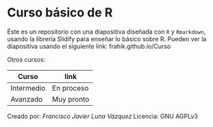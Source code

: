 # Curso básico de R

Éste es un repositorio con una diapositiva diseñada con `R` y  `Rmarkdown`, usando la librería Slidify para enseñar lo básico sobre R. 
Pueden ver la diapositiva usando el siguiente link: frahik.github.io/Curso

Otros cursos:

|Curso|link|
|-----|----|
|Intermedio | En proceso  |
| Avanzado  | Muy pronto  |


Creado por: _Francisco Javier Luna Vázquez_
Licencia: GNU AGPLv3 
